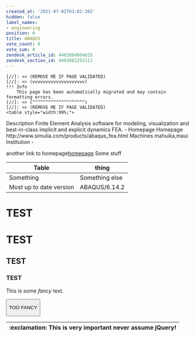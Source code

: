 ```yaml
---
created_at: '2021-07-02T03:02:30Z'
hidden: false
label_names:
- engineering
position: 0
title: ABAQUS
vote_count: 0
vote_sum: 0
zendesk_article_id: 4403084064655
zendesk_section_id: 4403082292111
---
```



    [//]: <> (REMOVE ME IF PAGE VALIDATED)
    [//]: <> (vvvvvvvvvvvvvvvvvvvv)
    !!! Info
        This page has been automatically migrated and may contain formatting errors.
    [//]: <> (^^^^^^^^^^^^^^^^^^^^)
    [//]: <> (REMOVE ME IF PAGE VALIDATED)
    <table style="width:99%;">
<colgroup>
<col style="width: 21%" />
<col style="width: 78%" />
</colgroup>
<tbody>
<tr class="odd">
<td>Description</td>
<td>Finite Element Analysis software for modeling, visualization and
best-in-class implicit and explicit dynamics FEA. - Homepage</td>
</tr>
<tr class="even">
<td>Homepage</td>
<td>http://www.simulia.com/products/abaqus_fea.html</td>
</tr>
<tr class="odd">
<td>Machines</td>
<td>mahuika,maui</td>
</tr>
<tr class="even">
<td>Institution</td>
<td>-</td>
</tr>
</tbody>
</table>

<style>
p.fancytext{
    color:pink;
    background-color:purple;
    font-family: Cursive;
}
</style>

another link to
homepage[homepage](http://www.simulia.com/products/abaqus_fea.html) Some
stuff

<table>
<thead>
<tr class="header">
<th>Table</th>
<th>thing</th>
</tr>
</thead>
<tbody>
<tr class="odd">
<td>Something</td>
<td>Something else</td>
</tr>
<tr class="even">
<td>Most up to date version</td>
<td>ABAQUS/6.14.2</td>
</tr>
</tbody>
</table>

# TEST

# TEST

## TEST

### TEST

This is some *fancy* text.

<button class="panicbutton">

TOO FANCY

</button>
<script>
document.querySelector(".panicbutton").onclick = function () { document.querySelector(".fancytext").style.display = "none"; };
</script>

<table>
<thead>
<tr class="header">
<th>:exclamation: This is very important never assume jQuery!</th>
</tr>
</thead>
<tbody>
</tbody>
</table>
